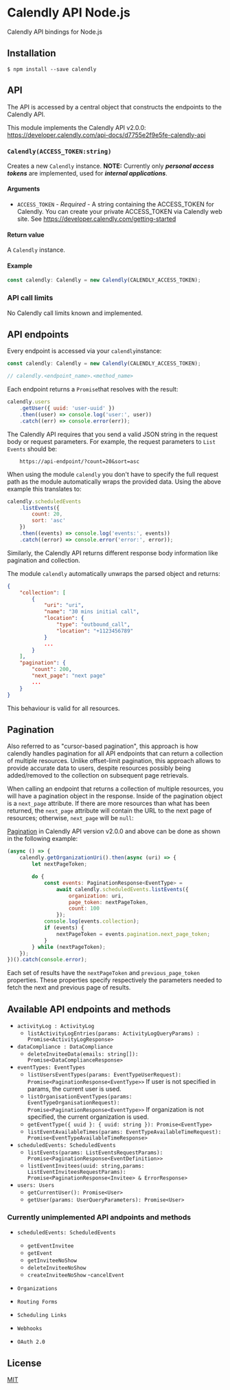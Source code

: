 # Calendly API Node.js

Calendly API bindings for Node.js

## Installation

`$ npm install --save calendly`

## API

The API is accessed by a central object that constructs the endpoints to the Calendly API.

This module implements the Calendly API v2.0.0:
https://developer.calendly.com/api-docs/d7755e2f9e5fe-calendly-api

### `Calendly(ACCESS_TOKEN:string)`

Creates a new `Calendly` instance. **NOTE:** Currently only **_personal access tokens_** are implemented, used for **_internal applications_**.

#### Arguments

-   `ACCESS_TOKEN` - _Required_ - A string containing the ACCESS_TOKEN for Calendly. You can create your private ACCESS_TOKEN via Calendly web site. See https://developer.calendly.com/getting-started

#### Return value

A `Calendly` instance.

#### Example

```js
const calendly: Calendly = new Calendly(CALENDLY_ACCESS_TOKEN);
```

### API call limits

No Calendly call limits known and implemented.

## API endpoints

Every endpoint is accessed via your `calendly`instance:

```js
const calendly: Calendly = new Calendly(CALENDLY_ACCESS_TOKEN);

// calendly.<endpoint_name>.<method_name>
```

Each endpoint returns a `Promise`that resolves with the result:

```js
calendly.users
    .getUser({ uuid: 'user-uuid' })
    .then((user) => console.log('user:', user))
    .catch((err) => console.error(err));
```

The Calendly API requires that you send a valid JSON string in the request body or request parameters. For example, the request parameters to `List Events` should be:

```shell
    https://api-endpoint/?count=20&sort=asc

```

When using the module `calendly` you don't have to specify the full request path as the module automatically wraps the provided data. Using the above example this translates to:

```js
calendly.scheduledEvents
    .listEvents({
        count: 20,
        sort: 'asc'
    })
    .then((events) => console.log('events:', events))
    .catch((error) => console.error('error:', error));
```

Similarly, the Calendly API returns different response body information like pagination and collection.

The module `calendly` automatically unwraps the parsed object and returns:

```json
{
    "collection": [
        {
            "uri": "uri",
            "name": "30 mins initial call",
            "location": {
                "type": "outbound_call",
                "location": "+1123456789"
            }
            ...
        }
    ],
    "pagination": {
        "count": 200,
        "next_page": "next page"
        ...
    }
}
```

This behaviour is valid for all resources.

## Pagination

Also referred to as "cursor-based pagination", this approach is how calendly handles pagination for all API endpoints that can return a collection of multiple resources. Unlike offset-limit pagination, this approach allows to provide accurate data to users, despite resources possibly being added/removed to the collection on subsequent page retrievals.

When calling an endpoint that returns a collection of multiple resources, you will have a pagination object in the response. Inside of the pagination object is a `next_page` attribute. If there are more resources than what has been returned, the `next_page` attribute will contain the URL to the next page of resources; otherwise, `next_page` will be `null`:

[Pagination][calendly-api-pagination] in Calendly API version v2.0.0 and above can be done as shown in the following example:

```js
(async () => {
    calendly.getOrganizationUri().then(async (uri) => {
        let nextPageToken;

        do {
            const events: PaginationResponse<EventType> =
                await calendly.scheduledEvents.listEvents({
                    organization: uri,
                    page_token: nextPageToken,
                    count: 100
                });
            console.log(events.collection);
            if (events) {
                nextPageToken = events.pagination.next_page_token;
            }
        } while (nextPageToken);
    });
})().catch(console.error);
```

Each set of results have the `nextPageToken` and `previous_page_token` properties. These properties specify respectively the parameters needed to fetch the next and previous page of results.

## Available API endpoints and methods

-   `activityLog : ActivityLog`
    -   `listActivityLogEntries(params: ActivityLogQueryParams) : Promise<ActivityLogResponse>`
-   `dataCompliance : DataCompliance`
    -   `deleteInviteeData(emails: string[]): Promise<DataComplianceResponse>`
-   `eventTypes: EventTypes`
    -   `listUsersEventTypes(params: EventTypeUserRequest): Promise<PaginationResponse<EventType>>` If user is not specified in params, the current user is used.
    -   `listOrganisationEventTypes(params: EventTypeOrganisationRequest): Promise<PaginationResponse<EventType>>` If organization is not specified, the current organization is used.
    -   `getEventType({ uuid }: { uuid: string }): Promise<EventType>`
    -   `listEventAvailableTimes(params: EventTypeAvailableTimeRequest): Promise<EventTypeAvailableTimeResponse>`
-   `scheduledEvents: ScheduledEvents`
    -   `listEvents(params: ListEventsRequestParams): Promise<PaginationResponse<EventDefinition>>`
    -   `listEventInvitees(uuid: string,params: ListEventInviteesRequestParams): Promise<PaginationResponse<Invitee> & ErrorResponse>`
-   `users: Users`
    -   `getCurrentUser(): Promise<User>`
    -   `getUser(params: UserQueryParameters): Promise<User>`

### Currently unimplemented API andpoints and methods

-   `scheduledEvents: ScheduledEvents`

    -   `getEventInvitee`
    -   `getEvent`
    -   `getInviteeNoShow`
    -   `deleteInviteeNoShow`
    -   `createInviteeNoShow` -`cancelEvent`

-   `Organizations`
-   `Routing Forms`
-   `Scheduling Links`
-   `Webhooks`
-   `OAuth 2.0`

## License

[MIT](LICENSE)

[calendly-api-pagination]: https://developer.calendly.com/api-docs/ZG9jOjE1MDE3NzI-api-conventions#keyset-based-pagination
